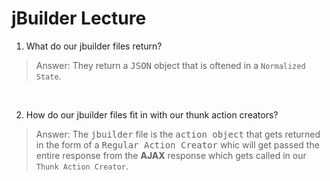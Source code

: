 # jBuilder Lecture


1. What do our jbuilder files return?
>Answer: They return a <kbd>JSON</kbd> object that is oftened in a `Normalized State`.

&nbsp;

2. How do our jbuilder files fit in with our thunk action creators?
>Answer: The <kbd>jbuilder</kbd> file is the <kbd>action object</kbd> that gets returned in the form of a <kbd>Regular Action Creator</kbd> whic will get passed the entire response from the **AJAX** response which gets called in our `Thunk Action Creator`. 



